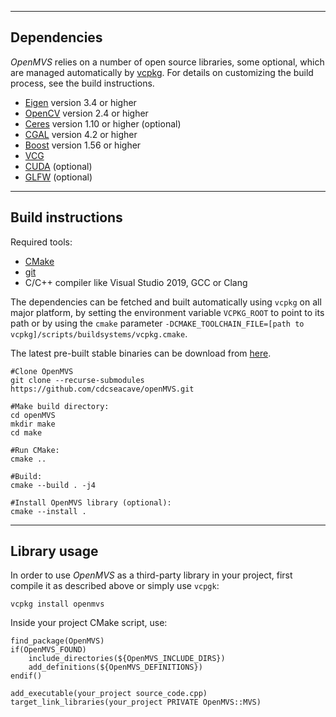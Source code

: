 ------------
Dependencies
------------

*OpenMVS* relies on a number of open source libraries, some optional, which are managed automatically by [vcpkg](https://github.com/Microsoft/vcpkg). For details on customizing the build process, see the build instructions.
* [Eigen](http://eigen.tuxfamily.org) version 3.4 or higher
* [OpenCV](http://opencv.org) version 2.4 or higher
* [Ceres](http://ceres-solver.org) version 1.10 or higher (optional)
* [CGAL](http://www.cgal.org) version 4.2 or higher
* [Boost](http://www.boost.org) version 1.56 or higher
* [VCG](http://vcg.isti.cnr.it/vcglib)
* [CUDA](https://developer.nvidia.com/cuda-downloads) (optional)
* [GLFW](http://www.glfw.org) (optional)

------------------
Build instructions
------------------

Required tools:
* [CMake](http://www.cmake.org)
* [git](https://git-scm.com)
* C/C++ compiler like Visual Studio 2019, GCC or Clang

The dependencies can be fetched and built automatically using `vcpkg` on all major platform, by setting the environment variable `VCPKG_ROOT` to point to its path or by using the `cmake` parameter `-DCMAKE_TOOLCHAIN_FILE=[path to vcpkg]/scripts/buildsystems/vcpkg.cmake`.

The latest pre-built stable binaries can be download from [here](https://github.com/cdcseacave/openMVS_sample/releases/latest).

```
#Clone OpenMVS
git clone --recurse-submodules https://github.com/cdcseacave/openMVS.git

#Make build directory:
cd openMVS
mkdir make
cd make

#Run CMake:
cmake ..

#Build:
cmake --build . -j4

#Install OpenMVS library (optional):
cmake --install .
```

-------------------
Library usage
-------------------

In order to use *OpenMVS* as a third-party library in your project, first compile it as described above or simply use `vcpgk`:
```
vcpkg install openmvs
```

Inside your project CMake script, use:
```
find_package(OpenMVS)
if(OpenMVS_FOUND)
	include_directories(${OpenMVS_INCLUDE_DIRS})
	add_definitions(${OpenMVS_DEFINITIONS})
endif()

add_executable(your_project source_code.cpp)
target_link_libraries(your_project PRIVATE OpenMVS::MVS)
```
